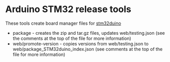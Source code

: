 Arduino STM32 release tools
===========================

These tools create board manager files for [stm32duino](https://github.com/rogerclarkmelbourne/Arduino_STM32)

   * package - creates the zip and tar.gz files, updates web/testing.json (see the comments at the top of the file for more information)
   * web/promote-version - copies versions from web/testing.json to web/package\_STM32duino\_index.json (see comments at the top of the file for more information)
